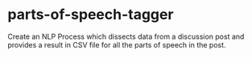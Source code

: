 # parts-of-speech-tagger
Create an NLP Process which dissects data from a discussion post and provides a result in CSV file for all the parts of speech in the post.
